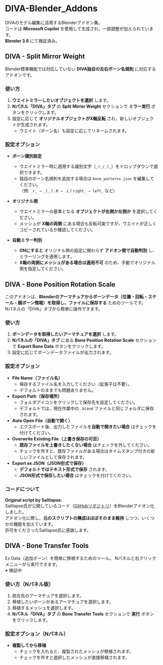 # DIVA-Blender_Addons
DIVAのモデル編集に活用するBlenderアドオン集。  
コードは **Microsoft Copilot** を使用して生成され、一部調整が加えられています。  
**Blender 3.6** にて検証済み。

## DIVA - Split Mirror Weight
Blender標準機能では対応していない **DIVA独自の左右ボーン名規則** に対応するアドオンです。  

### **使い方**
1. **ウエイトミラーしたいオブジェクトを選択** します。
2. **Nパネル「DIVA」タブ** の **Split Mirror Weight** セクションで **ミラー実行** ボタンをクリックします。
3. 設定に応じて **オリジナルオブジェクトがX軸反転** され、新しいオブジェクトが生成されます。
   - ウエイト（ボーン名）も設定に応じてリネームされます。

### **設定オプション**
- **ボーン識別設定**  
  - ウエイトミラー時に適用する識別文字（`_r_/_l_`）をドロップダウンで選択できます。  
  - 独自のボーン名規則を追加する場合は `bone_patterns.json` を編集してください。  
    （例: `_r_ → _l_` / `.R → .L` / `right_ → left_` など）

- **オリジナル側**  
  - ウエイトミラーの基準となる **オブジェクトが右側か左側か** を選択してください。  
  - メッシュが **X軸の両側** にある場合も反転可能ですが、ウエイトが正しくコピーされているか確認してください。

- **自動ミラー判別**  
  - **ONにすると** オリジナル側の設定に関わらず **アドオン側で自動判別** し、ミラーリングを適用します。  
  - **X軸の両側にメッシュがある場合は適用不可** のため、手動でオリジナル側を指定してください。


## DIVA - Bone Position Rotation Scale  
このアドオンは、**Blenderのアーマチュアからボーンデータ（位置・回転・スケール・親ボーン情報）を取得し、ファイルに保存する** ためのツールです。  
Nパネルの「DIVA」タブから簡単に操作できます。  

### 使い方  
1. **ボーンデータを取得したいアーマチュアを選択** します。  
2. **Nパネルの「DIVA」タブ** にある **Bone Position Rotation Scale** セクションで **Export Bone Data** ボタンをクリックします。  
3. 設定に応じてボーンデータファイルが出力されます。  

### 設定オプション  
- **File Name（ファイル名）**  
  - 保存するファイル名を入力してください（拡張子は不要）。  
  - デフォルトのままでも問題ありません。  
- **Export Path（保存場所）**  
  - フォルダアイコンをクリックして保存先を設定してください。  
  - デフォルトでは、現在作業中の `.blend` ファイルと同じフォルダに保存されます。  
- **Auto Open File（自動で開く）**  
  - エクスポート後、出力したファイルを**自動で開きたい場合** はチェックを付けてください。  
- **Overwrite Existing File（上書き保存の可否）**  
  - **既存ファイルを上書きしたくない場合** はチェックを外してください。  
  - チェックを外すと、既存ファイルがある場合はタイムスタンプ付きの新しいファイルとして保存されます。  
- **Export as JSON（JSON形式で保存）**  
  - **デフォルトではテキスト形式で保存** されます。  
  - **JSON形式で保存したい場合** はチェックを付けてください。  

### コードについて  
**Original script by Saltlapse.**  
Saltlapse氏が公開しているコード（[GitHubリポジトリ](https://github.com/Saltlapse/Blender-Mod-Scripts)）をBlenderアドオン化しました。  
アドオン化に際し、**元のスクリプトの構成はほぼそのまま維持** しつつ、いくつかの機能を加えています。  
許可をくださったSaltlapse氏に感謝します。

## DIVA - Bone Transfer Tools
Ex Data（追加ボーン）を簡単に移植するためのツール。 
Nパネルと右クリックメニューがら実行できます。  
※ 検証中

### 使い方（Nパネル版）  
1. 統合先のアーマチュアを選択します。
2. 移植したいボーンがあるアーマチュアを選択します。
3. 移植するメッシュを選択します。
4. **Nパネル「DIVA」タブ** の **Bone Transfer Tools** セクションで **実行** ボタンをクリックします。

### 設定オプション（Nパネル）
- **複製してから移植**
  - チェックを入れると、複製されたメッシュが移植されます。
  - チェックを外すと選択したメッシュが直接移植されます。
 

